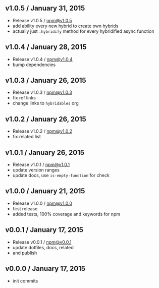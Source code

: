 

## v1.0.5 / January 31, 2015
- Release v1.0.5 / npm@v1.0.5
- add ability every new hybrid to create own hybrids
- actually just `.hybridify` method for every hybridified async function

## v1.0.4 / January 28, 2015
- Release v1.0.4 / npm@v1.0.4
- bump dependencies

## v1.0.3 / January 26, 2015
- Release v1.0.3 / npm@v1.0.3
- fix ref links
- change links to `hybridables` org

## v1.0.2 / January 26, 2015
- Release v1.0.2 / npm@v1.0.2
- fix related list

## v1.0.1 / January 26, 2015
- Release v1.0.1 / npm@v1.0.1
- update version ranges
- update docs, use `is-empty-function` for check

## v1.0.0 / January 21, 2015
- Release v1.0.0 / npm@v1.0.0
- first release
- added tests, 100% coverage and keywords for npm

## v0.0.1 / January 17, 2015
- Release v0.0.1 / npm@v0.0.1
- update dotfiles, docs, related
- and publish

## v0.0.0 / January 17, 2015
- init commits